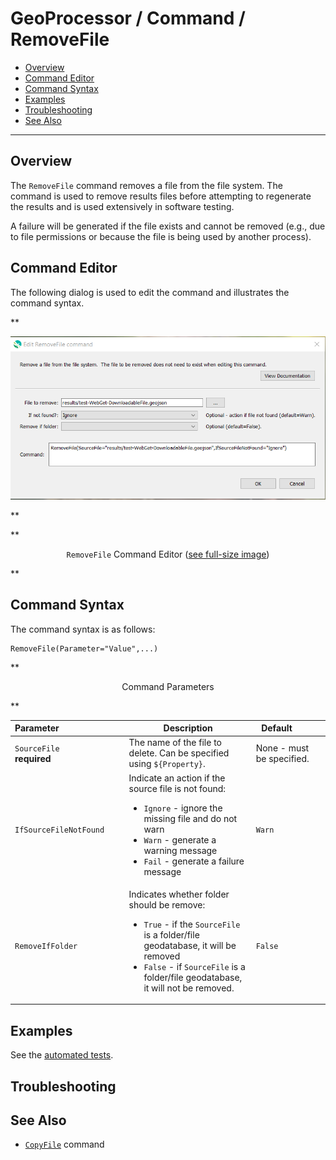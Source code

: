 # GeoProcessor / Command / RemoveFile #

*   [Overview](#overview)
*   [Command Editor](#command-editor)
*   [Command Syntax](#command-syntax)
*   [Examples](#examples)
*   [Troubleshooting](#troubleshooting)
*   [See Also](#see-also)

-------------------------

## Overview ##

The `RemoveFile` command removes a file from the file system.
The command is used to remove results files before attempting to regenerate the results and is used extensively in software testing.

A failure will be generated if the file exists and cannot be removed (e.g., due to file permissions or because
the file is being used by another process).

## Command Editor ##

The following dialog is used to edit the command and illustrates the command syntax.

**<p style="text-align: center;">
![RemoveFile](RemoveFile.png)
</p>**

**<p style="text-align: center;">
`RemoveFile` Command Editor (<a href="../RemoveFile.png">see full-size image</a>)
</p>**

## Command Syntax ##

The command syntax is as follows:

```text
RemoveFile(Parameter="Value",...)
```
**<p style="text-align: center;">
Command Parameters
</p>**

| **Parameter**&nbsp;&nbsp;&nbsp;&nbsp;&nbsp;&nbsp;&nbsp;&nbsp;&nbsp;&nbsp;&nbsp;&nbsp;&nbsp;&nbsp;&nbsp;&nbsp;&nbsp;&nbsp;&nbsp;&nbsp;&nbsp;&nbsp;&nbsp;&nbsp;&nbsp;&nbsp; | **Description** | **Default**&nbsp;&nbsp;&nbsp;&nbsp;&nbsp;&nbsp;&nbsp;&nbsp;&nbsp;&nbsp; |
| --------------|-----------------|----------------- |
| `SourceFile`<br>**required** | The name of the file to delete.  Can be specified using `${Property}`. | None - must be specified. |
| `IfSourceFileNotFound` | Indicate an action if the source file is not found:<ul><li> `Ignore` - ignore the missing file and do not warn</li><li>`Warn` - generate a warning message</li><li>`Fail` - generate a failure message</li></ul> | `Warn` |
| `RemoveIfFolder` | Indicates whether folder should be remove:<ul><li>`True` - if the `SourceFile` is a folder/file geodatabase, it will be removed</li><li>`False` - if `SourceFile` is a folder/file geodatabase, it will not be removed.</li></ul> | `False`|

## Examples ##

See the [automated tests](https://github.com/OpenWaterFoundation/owf-app-geoprocessor-python-test/tree/main/test/commands/RemoveFile).

## Troubleshooting ##

## See Also ##

*   [`CopyFile`](../CopyFile/CopyFile.md) command
